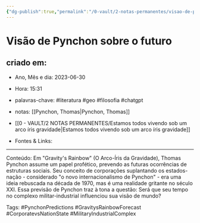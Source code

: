 ```yaml
---
{"dg-publish":true,"permalink":"/0-vault/2-notas-permanentes/visao-de-pynchon-sobre-o-futuro/","tags":["permanente","literatura","geo","filosofia","chatgpt","PynchonPredictions","GravitysRainbowForecast","CorporatevsNationState","MilitaryIndustrialComplex"],"dgHomeLink":true,"dgShowLocalGraph":true,"dgShowFileTree":true,"dgEnableSearch":true,"noteIcon":""}
---
```


# Visão de Pynchon sobre o futuro

## criado em: 
-  Ano, Mês e dia: 2023-06-30
- Hora: 15:31

- palavras-chave: #literatura #geo #filosofia #chatgpt 
- notas: [[Pynchon, Thomas\|Pynchon, Thomas]]
- [[0 - VAULT/2 NOTAS PERMANENTES/Estamos todos vivendo sob um arco íris gravidade\|Estamos todos vivendo sob um arco íris gravidade]]
- Fontes & Links: 
---

Conteúdo: Em "Gravity's Rainbow" (O Arco-Íris da Gravidade), Thomas Pynchon assume um papel profético, prevendo as futuras ocorrências de estruturas sociais. Seu conceito de corporações suplantando os estados-nação - considerado "o novo internacionalismo de Pynchon" - era uma ideia rebuscada na década de 1970, mas é uma realidade gritante no século XXI. Essa previsão de Pynchon traz à tona a questão: Será que seu tempo no complexo militar-industrial influenciou sua visão de mundo?

Tags: #PynchonPredictions #GravitysRainbowForecast #CorporatevsNationState #MilitaryIndustrialComplex